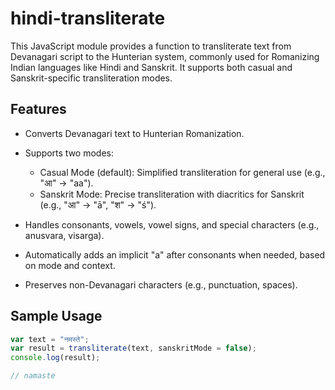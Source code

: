 # hindi-transliterate

This JavaScript module provides a function to transliterate text from Devanagari script to the Hunterian system, commonly used for Romanizing Indian languages like Hindi and Sanskrit. It supports both casual and Sanskrit-specific transliteration modes.

## Features

- Converts Devanagari text to Hunterian Romanization.
- Supports two modes:
    + Casual Mode (default): Simplified transliteration for general use (e.g., "आ" → "aa").
    + Sanskrit Mode: Precise transliteration with diacritics for Sanskrit (e.g., "आ" → "ā", "श" → "ś").

- Handles consonants, vowels, vowel signs, and special characters (e.g., anusvara, visarga).

- Automatically adds an implicit "a" after consonants when needed, based on mode and context.

- Preserves non-Devanagari characters (e.g., punctuation, spaces).

## Sample Usage

```javascript
var text = "नमस्ते";
var result = transliterate(text, sanskritMode = false);
console.log(result);

// namaste
```
